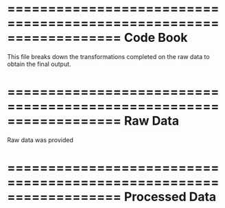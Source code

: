 ==================================================================
Code Book
==================================================================
This file breaks down the transformations completed on the raw data to obtain the final output.

==================================================================
Raw Data
==================================================================
Raw data was provided 

==================================================================
Processed Data
==================================================================
